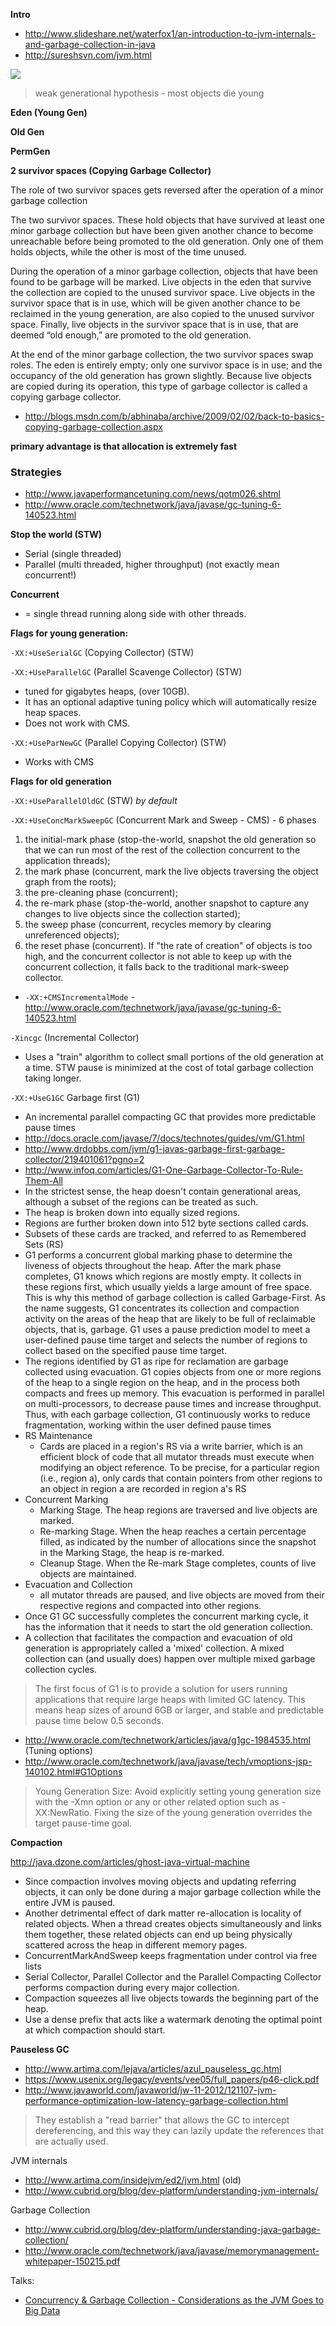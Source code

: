 __Intro__

- http://www.slideshare.net/waterfox1/an-introduction-to-jvm-internals-and-garbage-collection-in-java
- http://sureshsvn.com/jvm.html

![](http://sureshsvn.com/jvm.png)

> weak generational hypothesis - most objects die young

__Eden (Young Gen)__

__Old Gen__
 
__PermGen__

__2 survivor spaces (Copying Garbage Collector)__

The role of two survivor spaces gets reversed after the operation of a minor garbage collection

The two survivor spaces. These hold objects that have survived at least one minor garbage collection but have been given another chance to become unreachable before being promoted to the old generation. Only one of them holds objects, while the other is most of the time unused.

During the operation of a minor garbage collection, objects that have been found to be garbage will be marked. Live objects in the eden that survive the collection are copied to the unused survivor space. Live objects in the survivor space that is in use, which will be given another chance to be reclaimed in the young generation, are also copied to the unused survivor space. Finally, live objects in the survivor space that is in use, that are deemed “old enough,” are promoted to the old generation.

At the end of the minor garbage collection, the two survivor spaces swap roles. The eden is entirely empty; only one survivor space is in use; and the occupancy of the old generation has grown slightly. Because live objects are copied during its operation, this type of garbage collector is called a copying garbage collector.

* http://blogs.msdn.com/b/abhinaba/archive/2009/02/02/back-to-basics-copying-garbage-collection.aspx

__primary advantage is that allocation is extremely fast__

### Strategies

* http://www.javaperformancetuning.com/news/qotm026.shtml
* http://www.oracle.com/technetwork/java/javase/gc-tuning-6-140523.html

__Stop the world (STW)__

- Serial (single threaded)
- Parallel (multi threaded, higher throughput) (not exactly mean concurrent!)

__Concurrent__

- = single thread running along side with other threads.

__Flags for young generation:__

`-XX:+UseSerialGC` (Copying Collector) (STW)

`-XX:+UseParallelGC` (Parallel Scavenge Collector) (STW) 
* tuned for gigabytes heaps, (over 10GB). 
* It has an optional adaptive tuning policy which will automatically resize heap spaces.
* Does not work with CMS.  

`-XX:+UseParNewGC` (Parallel Copying Collector) (STW)  
* Works with CMS
 
__Flags for old generation__

`-XX:+UseParallelOldGC` (STW) _by default_

`-XX:+UseConcMarkSweepGC` (Concurrent Mark and Sweep - CMS) - 6 phases

1. the initial-mark phase (stop-the-world, snapshot the old generation so that we can run most of the rest of the collection concurrent to the application threads);
2. the mark phase (concurrent, mark the live objects traversing the object graph from the roots);
3. the pre-cleaning phase (concurrent);
4. the re-mark phase (stop-the-world, another snapshot to capture any changes to live objects since the collection started);
5. the sweep phase (concurrent, recycles memory by clearing unreferenced objects);
6. the reset phase (concurrent).
If "the rate of creation" of objects is too high, and the concurrent collector is not able to keep up with the concurrent collection, it falls back to the traditional mark-sweep collector.

* `-XX:+CMSIncrementalMode` - http://www.oracle.com/technetwork/java/javase/gc-tuning-6-140523.html 

`-Xincgc` (Incremental Collector)
* Uses a "train" algorithm to collect small portions of the old generation at a time. STW pause is minimized at the cost of total garbage collection taking longer.

`-XX:+UseG1GC` Garbage first (G1)
* An incremental parallel compacting GC that provides more predictable pause times 
* http://docs.oracle.com/javase/7/docs/technotes/guides/vm/G1.html
* http://www.drdobbs.com/jvm/g1-javas-garbage-first-garbage-collector/219401061?pgno=2
* http://www.infoq.com/articles/G1-One-Garbage-Collector-To-Rule-Them-All
* In the strictest sense, the heap doesn't contain generational areas, although a subset of the regions can be treated as such.
* The heap is broken down into equally sized regions.
* Regions are further broken down into 512 byte sections called cards.
* Subsets of these cards are tracked, and referred to as Remembered Sets (RS)
* G1 performs a concurrent global marking phase to determine the liveness of objects throughout the heap. After the mark phase completes, G1 knows which regions are mostly empty. It collects in these regions first, which usually yields a large amount of free space. This is why this method of garbage collection is called Garbage-First. As the name suggests, G1 concentrates its collection and compaction activity on the areas of the heap that are likely to be full of reclaimable objects, that is, garbage. G1 uses a pause prediction model to meet a user-defined pause time target and selects the number of regions to collect based on the specified pause time target.
* The regions identified by G1 as ripe for reclamation are garbage collected using evacuation. G1 copies objects from one or more regions of the heap to a single region on the heap, and in the process both compacts and frees up memory. This evacuation is performed in parallel on multi-processors, to decrease pause times and increase throughput. Thus, with each garbage collection, G1 continuously works to reduce fragmentation, working within the user defined pause times
* RS Maintenance
  * Cards are placed in a region's RS via a write barrier, which is an efficient block of code that all mutator threads must execute when modifying an object reference. To be precise, for a particular region (i.e., region a), only cards that contain pointers from other regions to an object in region a are recorded in region a's RS
* Concurrent Marking
  * Marking Stage. The heap regions are traversed and live objects are marked.
  * Re-marking Stage. When the heap reaches a certain percentage filled, as indicated by the number of allocations since the snapshot in the Marking Stage, the heap is re-marked.
  * Cleanup Stage. When the Re-mark Stage completes, counts of live objects are maintained.
* Evacuation and Collection
  * all mutator threads are paused, and live objects are moved from their respective regions and compacted into other regions.
* Once G1 GC successfully completes the concurrent marking cycle, it has the information that it needs to start the old generation collection.
* A collection that facilitates the compaction and evacuation of old generation is appropriately called a 'mixed' collection. A mixed collection can (and usually does) happen over multiple mixed garbage collection cycles. 

> The first focus of G1 is to provide a solution for users running applications that require large heaps with limited GC latency. This means heap sizes of around 6GB or larger, and stable and predictable pause time below 0.5 seconds.

* http://www.oracle.com/technetwork/articles/java/g1gc-1984535.html (Tuning options)
* http://www.oracle.com/technetwork/java/javase/tech/vmoptions-jsp-140102.html#G1Options

> Young Generation Size: Avoid explicitly setting young generation size with the -Xmn option or any or other related option such as -XX:NewRatio. Fixing the size of the young generation overrides the target pause-time goal.

__Compaction__

http://java.dzone.com/articles/ghost-java-virtual-machine

* Since compaction involves moving objects and updating referring objects, it can only be done during a major garbage collection while the entire JVM is paused.
* Another detrimental effect of dark matter re-allocation is locality of related objects. When a thread creates objects simultaneously and links them together, these related objects can end up being physically scattered across the heap in different memory pages.
* ConcurrentMarkAndSweep keeps fragmentation under control via free lists
* Serial Collector, Parallel Collector and the Parallel Compacting Collector performs compaction during every major collection.
* Compaction squeezes all live objects towards the beginning part of the heap.
* Use a dense prefix that acts like a watermark denoting the optimal point at which compaction should start.

__Pauseless GC__

* http://www.artima.com/lejava/articles/azul_pauseless_gc.html
* https://www.usenix.org/legacy/events/vee05/full_papers/p46-click.pdf
* http://www.javaworld.com/javaworld/jw-11-2012/121107-jvm-performance-optimization-low-latency-garbage-collection.html

> They establish a "read barrier" that allows the GC to intercept dereferencing, and this way they can lazily update the references that are actually used.


JVM internals
- http://www.artima.com/insidejvm/ed2/jvm.html (old)
- http://www.cubrid.org/blog/dev-platform/understanding-jvm-internals/

Garbage Collection 
- http://www.cubrid.org/blog/dev-platform/understanding-java-garbage-collection/
- http://www.oracle.com/technetwork/java/javase/memorymanagement-whitepaper-150215.pdf

Talks:
- [Concurrency & Garbage Collection - Considerations as the JVM Goes to Big Data](http://www.youtube.com/watch?v=8BwXijVmvKk)
